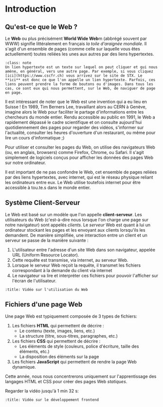 # Introduction

## Qu'est-ce que le Web ?


Le **Web** ou plus précisément **World Wide Web**m (abbrégé souvent par WWW) signifie littéralement en français *la toile d'araignée mondiale*. Il s'agit d'un ensemble de pages (comme celle sur laquelle vous êtes actuellement) toutes reliées les unes aux autres par des liens hypertextes. 

```{admonition} Qu'est-ce qu'un lien hypertexte ?
:class: note
Un lien hypertexte est un texte sur lequel on peut cliquer et qui nous amène, en général, vers une autre page. Par exemple, si vous cliquez [ici](https://www.cscfr.ch) vous arrivez sur le site de STX. Le **ici** est donc ce que l'on appelle un lien hypertexte. Parfois, ces liens peuvent prendre la forme de boutons ou d'images. Dans tous les cas, ce sont eux qui nous permettent, sur le Web, de naviguer de page en page.
```

Il est intéressant de noter que le Web est une invention qui a eu lieu en Suisse ! En 1989, Tim Berners Lee, travaillant alors au CERN à Genève, imagine alors le Web pour faciliter le partage d'informations entre les chercheurs du monde entier. Rendu accessible au public en 1991, le Web a rapidement dépassé le cadre scientifique et on consulte aujourd'hui quotidiennement des pages pour regarder des vidéos, s'informer sur l'actualité, consulter les heures d'ouverture d'un restaurant, ou même pour lire un cours d'informatique ;)

Pour utiliser et consulter les pages du Web, on utilise des navigateurs Web (ou, en anglais, browsers) comme Firefox, Chrome, ou Safari. Il s'agit simplement de logiciels conçus pour afficher les données des pages Web sur notre ordinateur.

Il est important de ne pas confondre le Web, cet ensemble de pages reliées par des liens hypertextes, avec internet, qui est le réseau physique reliant les ordinateurs entre eux. Le Web utilise toutefois internet pour être accessible à tou.te.s dans le monde entier.


## Système Client-Serveur

Le Web est basé sur un modèle que l'on appelle **client-serveur**. Les utilisateurs du Web (c'est-à-dire nous lorsque l'on charge une page sur notre navigateur) sont appelés *clients*. Le *serveur* Web est quant à lui un ordinateur stockant les pages et les envoyant aux clients lorsqu'ils les demandent. De manière simplifiée, une interaction entre un client et un serveur se passe de la manière suivante :


1. L'utilisateur entre l'adresse d'un site Web dans son navigateur, appelée URL (Uniform Resource Locator).
2. Cette requête est transmise, via internet, au serveur Web.
3. Lorsque le serveur Web reçoit la requête, il transmet les fichiers correspondant à la demande du client via internet
4. Le navigateur va lire et interpréter ces fichiers  pour pouvoir l'afficher sur l'écran de l'utilisateur.

```{youtube} dYgNvn98Nag
:title: Vidéo sur l'utilisation du Web
```

## Fichiers d'une page Web

Une page Web est typiquement composée de 3 types de fichiers:

1. Les fichiers **HTML** qui permettent de décrire :
   - Le contenu (texte, images, liens, etc.)
   - La structure (titre, sous-titres, paragraphes, etc.)
2. Les fichiers **CSS** qui permettent de décrire :
   - Les éléments de style (couleurs, police d'écriture, taille des éléments, etc.)
   - La disposition des éléments sur la page
3.  Les fichiers **JavaScript** qui permettent de rendre la page Web dynamique.

Cette année, nous nous concentrerons uniquement sur l'apprentissage des langages HTML et CSS pour créer des pages Web *statiques*.

Regarder la vidéo jusqu'à 1 min 32 s:

```{youtube} -7pJ45oXuvE
:title: Vidéo sur le développement frontend
```